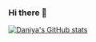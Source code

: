 ### Hi there 👋

[![Daniya's GitHub stats](https://github-readme-stats.vercel.app/api?username=anuraghazra)](https://github.com/daniya-sohail26/github-readme-stats)
